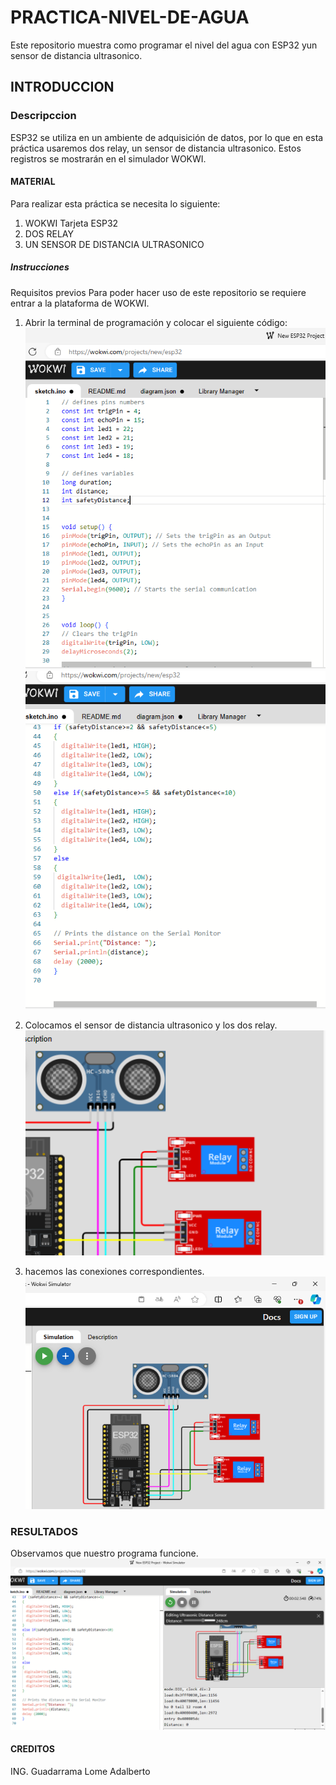 # PRACTICA-NIVEL-DE-AGUA
Este repositorio muestra como programar el nivel del agua con ESP32 yun sensor de distancia ultrasonico.

## INTRODUCCION
### Descripccion 
ESP32 se utiliza en un ambiente de adquisición de datos, por lo que en esta práctica usaremos dos relay, un sensor de distancia ultrasonico. Estos registros se mostrarán en el simulador  WOKWI.

#### MATERIAL 
Para realizar esta práctica se necesita lo siguiente:
1. WOKWI Tarjeta ESP32
2. DOS RELAY
3. UN SENSOR DE DISTANCIA ULTRASONICO

##### Instrucciones
Requisitos previos Para poder hacer uso de este repositorio se requiere entrar a la plataforma de WOKWI.

1. Abrir la terminal de programación y colocar el siguiente código:
![.](https://github.com/AdalGuadarrama/PRACTICA-NIVEL-DE-AGUA/blob/main/AGUA1.1.png)
![.](https://github.com/AdalGuadarrama/PRACTICA-NIVEL-DE-AGUA/blob/main/AGUA1.2.png)

2. Colocamos el sensor de distancia ultrasonico y los dos relay.
![.](https://github.com/AdalGuadarrama/PRACTICA-NIVEL-DE-AGUA/blob/main/New%20ESP32%20Project%20-%20Wokwi%20Simulator%20y%2011%20p%C3%A1ginas%20m%C3%A1s%20-%20Perfil%201_%20Microsoft%E2%80%8B%20Edge%2019_01_2024%2008_16_58%20p.%20m..png)

3. hacemos las conexiones correspondientes.
![.](https://github.com/AdalGuadarrama/PRACTICA-NIVEL-DE-AGUA/blob/main/agua.2.2.png)

### RESULTADOS
Observamos que nuestro programa funcione.
![.](https://github.com/AdalGuadarrama/PRACTICA-NIVEL-DE-AGUA/blob/main/New%20ESP32%20Project%20-%20Wokwi%20Simulator%20y%2011%20p%C3%A1ginas%20m%C3%A1s%20-%20Perfil%201_%20Microsoft%E2%80%8B%20Edge%2019_01_2024%2008_29_27%20p.%20m..png)

#### CREDITOS
ING. Guadarrama Lome Adalberto 

